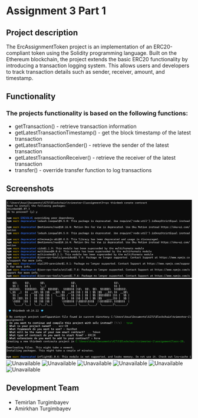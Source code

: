 # Assignment 3 Part 1
## Project description
The ErcAssignmentToken project is an implementation of an ERC20-compliant token using the Solidity programming language. Built on the Ethereum blockchain, the project extends the basic ERC20 functionality by introducing a transaction logging system. This allows users and developers to track transaction details such as sender, receiver, amount, and timestamp.
## Functionality
### The projects functionality is based on the following functions:
+ getTransaction() - retrieve transaction information
+ getLatestTransactionTimestamp() - get the block timestamp of the latest transaction
+ getLatestTransactionSender() - retrieve the sender of the latest transaction
+ getLatestTransactionReceiver() - retrieve the receiver of the latest transaction
+ transfer() - override transfer function to log transactions
## Screenshots
![Unavailable](https://github.com/Timirlon/erc-20/blob/part-two/demo/1.png)
![Unavailable](https://github.com/Timirlon/erc-20/blob/part-two/demo/2.png)
![Unavailable](https://github.com/Timirlon/erc-20/tree/part-two/demo/3.png)
![Unavailable](https://github.com/Timirlon/erc-20/tree/part-two/demo/4.png)
![Unavailable](https://github.com/Timirlon/erc-20/tree/part-two/demo/5.png)
![Unavailable](https://github.com/Timirlon/erc-20/tree/part-two/demo/6.png)
![Unavailable](https://github.com/Timirlon/erc-20/tree/part-two/demo/7.png)
![Unavailable](https://github.com/Timirlon/erc-20/tree/part-two/demo/8.png)

## Development Team
+ Temirlan Turgimbayev
+ Amirkhan Turgimbayev
